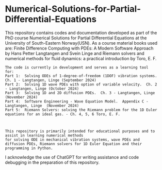# Numerical-Solutions-for-Partial-Differential-Equations

This repository contains codes and documentation developed as part of the PhD course Numerical Solutions for Partial Differential Equations at the University of South-Eastern Norway(USN).
As a course material books used are: Finite Difference Computing with PDEs: A Modern Software Approach by Hans Petter Langtangen and Svein Linge and 
Riemann solvers and numerical methods for fluid dynamics: a practical introduction by Toro, E. F.


    The code is currently in development and serves as a learning tool for:
    Part 1:  Solving ODEs of 1-degree-of-freedom (1DOF) vibration systems. Ch. 1 - Langtangen, Linge (September 2024)
    Part 2:  Solving 1D wave PDEs with option of variable velocity.  Ch. 2 - Langtangen, Linge (October 2024)
    Part 3:  Solving 1D and 2D diffusion PDEs.  Ch. 3 - Langtangen, Linge (November 2024)
    Part 4:  Software Engineering - Wave Equation Model.  Appendix C - Langtangen, Linge  (November 2024)
    Part 5:  Riemann Solvers: solving the Riemann problem for the 1D Euler equations for an ideal gas. - Ch. 4, 5, 6 Toro, E. F. 
     
  
    
    This repository is primarily intended for educational purposes and to assist in learning numerical methods 
    for solving ODE in mechanical vibration systems, wave PDEs and diffusion PDEs, Riemann solvers for 1D Euler Equation and their programming in Python.
    

I acknowledge the use of ChatGPT for writing assistance and code debugging in the preparation of this repository.

